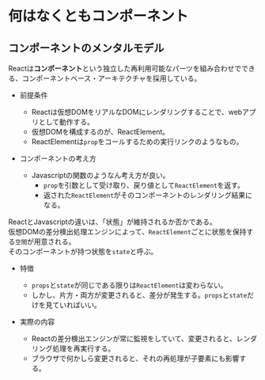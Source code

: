 # 何はなくともコンポーネント

## コンポーネントのメンタルモデル
Reactは**コンポーネント**という独立した再利用可能なパーツを組み合わせでできる、コンポーネントベース・アーキテクチャを採用している。  

- 前提条件  
  - Reactは仮想DOMをリアルなDOMにレンダリングすることで、webアプリとして動作する。
  - 仮想DOMを構成するのが、ReactElement。
  - ReactElementは``prop``をコールするための実行リンクのようなもの。

- コンポーネントの考え方
  - Javascriptの関数のようなん考え方が良い。
    - ``prop``を引数として受け取り、戻り値として``ReactElement``を返す。
    - 返された``ReactElement``がそのコンポーネントのレンダリング結果になる。

ReactとJavascriptの違いは、「状態」が維持されるか否かである。  
仮想DOMの差分検出処理エンジンによって、``ReactElement``ごとに状態を保持する``空間``が用意される。  
そのコンポーネントが持つ状態を``state``と呼ぶ。  

- 特徴
  - ``props``と``state``が同じである限りは``ReactElement``は変わらない。
  - しかし、片方・両方が変更されると、差分が発生する。``props``と``state``だけを見ていればいい。

- 実際の内容
  - Reactの差分検出エンジンが常に監視をしていて、変更されると、レンダリング処理を再実行する。
  - ブラウザで何かしら変更されると、それの再処理が子要素にも影響する。


